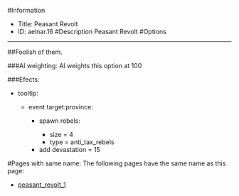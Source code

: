 #Information
 - Title: Peasant Revolt
 - ID: aelnar.16
#Description
Peasant Revolt
#Options

___
##Foolish of them.

###AI weighting:
AI weights this option at 100


###Efects:<ul><li>tooltip:</li><ul><li>event target:province:</li><ul><li>spawn rebels:</li><ul><li>size = 4</li><li>type = anti_tax_rebels</li></ul><li>add devastation = 15</li></ul></ul></ul>


#Pages with same name:
The following pages have the same name as this page:
 - [peasant_revolt_1](peasant_revolt_1.md)
